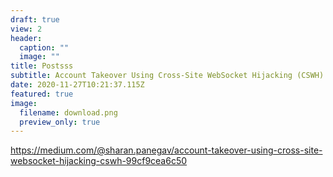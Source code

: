 ```yaml
---
draft: true
view: 2
header:
  caption: ""
  image: ""
title: Postsss
subtitle: Account Takeover Using Cross-Site WebSocket Hijacking (CSWH)
date: 2020-11-27T10:21:37.115Z
featured: true
image:
  filename: download.png
  preview_only: true
---
```

<https://medium.com/@sharan.panegav/account-takeover-using-cross-site-websocket-hijacking-cswh-99cf9cea6c50>